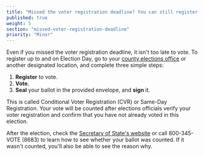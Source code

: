 ```yaml
---
title: "Missed the voter registration deadline? You can still register and vote!"
published: true
weight: 5
section: "missed-voter-registration-deadline"
priority: "Minor"
---
```


Even if you missed the voter registration deadline, it isn't too late to vote. To register up to and on Election Day, go to your [county elections office](#menu-item-contact-county-election-office) or another designated location, and complete three simple steps:  

  1. **Register** to vote.  
  2. **Vote.**  
  3. **Seal** your ballot in the provided envelope, and **sign** it.     

This is called Conditional Voter Registration (CVR) or Same-Day Registration. Your vote will be counted after elections officials verify your voter registration and confirm that you have not already voted in this election.  

After the election, check the [Secretary of State's website](http://www.sos.ca.gov/elections/ballot-status/) or call 800-345-VOTE (8683) to learn how to see whether your ballot was counted. If it wasn't counted, you'll also be able to see the reason why.  